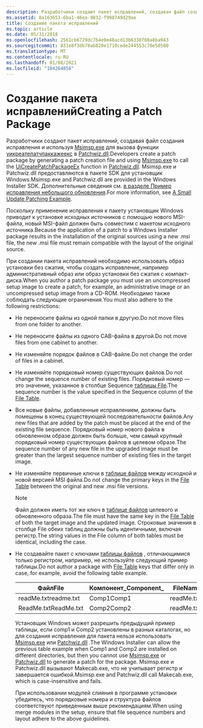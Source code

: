```yaml
---
description: Разработчики создают пакет исправлений, создавая файл создания исправления и используя Msimsp.exe для вызова функции Уикреатепатчпаккажеекс в Patchwiz.dll.
ms.assetid: 8a163653-6ba1-46ea-9832-f998749d29ae
title: Создание пакета исправлений
ms.topic: article
ms.date: 05/31/2018
ms.openlocfilehash: 2561cb6729dc7b4e0e48acd13b6338f08a8ba943
ms.sourcegitcommit: 831e8f3db78ab820e1710cede244553c70e50500
ms.translationtype: MT
ms.contentlocale: ru-RU
ms.lasthandoff: 01/08/2021
ms.locfileid: "104264858"
---
```

# <a name="creating-a-patch-package"></a><span data-ttu-id="b3505-103">Создание пакета исправлений</span><span class="sxs-lookup"><span data-stu-id="b3505-103">Creating a Patch Package</span></span>

<span data-ttu-id="b3505-104">Разработчики создают пакет исправлений, создавая файл создания исправления и используя [Msimsp.exe](msimsp-exe.md) для вызова функции [уикреатепатчпаккажеекс](uicreatepatchpackageex--patchwiz-dll-.md) в [Patchwiz.dll](patchwiz-dll.md).</span><span class="sxs-lookup"><span data-stu-id="b3505-104">Developers create a patch package by generating a patch creation file and using [Msimsp.exe](msimsp-exe.md) to call the [UiCreatePatchPackageEx](uicreatepatchpackageex--patchwiz-dll-.md) function in [Patchwiz.dll](patchwiz-dll.md).</span></span> <span data-ttu-id="b3505-105">Msimsp.exe и Patchwiz.dll предоставляются в пакете SDK для установщик Windows.</span><span class="sxs-lookup"><span data-stu-id="b3505-105">Msimsp.exe and Patchwiz.dll are provided in the Windows Installer SDK.</span></span> <span data-ttu-id="b3505-106">Дополнительные сведения см. [в разделе Пример исправления небольшого обновления](a-small-update-patching-example.md).</span><span class="sxs-lookup"><span data-stu-id="b3505-106">For more information, see [A Small Update Patching Example](a-small-update-patching-example.md).</span></span>

<span data-ttu-id="b3505-107">Поскольку применение исправления к пакету установщик Windows приводит к установке исходных источников с помощью нового MSI-файла, новый MSI-файл должен быть совместим с макетом исходного источника.</span><span class="sxs-lookup"><span data-stu-id="b3505-107">Because the application of a patch to a Windows Installer package results in the installation of the original sources using a new .msi file, the new .msi file must remain compatible with the layout of the original source.</span></span>

<span data-ttu-id="b3505-108">При создании пакета исправлений необходимо использовать образ установки без сжатия, чтобы создать исправление, например административный образ или образ установки без сжатия с компакт-диска.</span><span class="sxs-lookup"><span data-stu-id="b3505-108">When you author a patch package you must use an uncompressed setup image to create a patch, for example, an administrative image or an uncompressed setup image from a CD-ROM.</span></span> <span data-ttu-id="b3505-109">Необходимо также соблюдать следующие ограничения.</span><span class="sxs-lookup"><span data-stu-id="b3505-109">You must also adhere to the following restrictions:</span></span>

-   <span data-ttu-id="b3505-110">Не переносите файлы из одной папки в другую.</span><span class="sxs-lookup"><span data-stu-id="b3505-110">Do not move files from one folder to another.</span></span>
-   <span data-ttu-id="b3505-111">Не переносите файлы из одного CAB-файла в другой.</span><span class="sxs-lookup"><span data-stu-id="b3505-111">Do not move files from one cabinet to another.</span></span>
-   <span data-ttu-id="b3505-112">Не изменяйте порядок файлов в CAB-файле.</span><span class="sxs-lookup"><span data-stu-id="b3505-112">Do not change the order of files in a cabinet.</span></span>
-   <span data-ttu-id="b3505-113">Не изменяйте порядковый номер существующих файлов.</span><span class="sxs-lookup"><span data-stu-id="b3505-113">Do not change the sequence number of existing files.</span></span> <span data-ttu-id="b3505-114">Порядковый номер — это значение, указанное в столбце Sequence [таблицы File](file-table.md).</span><span class="sxs-lookup"><span data-stu-id="b3505-114">The sequence number is the value specified in the Sequence column of the [File Table](file-table.md).</span></span>
-   <span data-ttu-id="b3505-115">Все новые файлы, добавленные исправлением, должны быть помещены в конец существующей последовательности файлов.</span><span class="sxs-lookup"><span data-stu-id="b3505-115">Any new files that are added by the patch must be placed at the end of the existing file sequence.</span></span> <span data-ttu-id="b3505-116">Порядковый номер нового файла в обновленном образе должен быть больше, чем самый крупный порядковый номер существующих файлов в целевом образе.</span><span class="sxs-lookup"><span data-stu-id="b3505-116">The sequence number of any new file in the upgraded image must be greater than the largest sequence number of existing files in the target image.</span></span>
-   <span data-ttu-id="b3505-117">Не изменяйте первичные ключи в [таблице файлов](file-table.md) между исходной и новой версией MSI файла.</span><span class="sxs-lookup"><span data-stu-id="b3505-117">Do not change the primary keys in the [File Table](file-table.md) between the original and new .msi file versions.</span></span>
    > [!Note]  
    > <span data-ttu-id="b3505-118">Файл должен иметь тот же ключ в [таблице файлов](file-table.md) целевого и обновленного образа.</span><span class="sxs-lookup"><span data-stu-id="b3505-118">The file must have the same key in the [File Table](file-table.md) of both the target image and the updated image.</span></span> <span data-ttu-id="b3505-119">Строковые значения в столбце File обеих таблиц должны быть идентичными, включая регистр.</span><span class="sxs-lookup"><span data-stu-id="b3505-119">The string values in the File column of both tables must be identical, including the case.</span></span>

     

-   <span data-ttu-id="b3505-120">Не создавайте пакет с ключами [таблицы файлов](file-table.md) , отличающимися только регистром, например, не используйте следующий пример таблицы.</span><span class="sxs-lookup"><span data-stu-id="b3505-120">Do not author a package with [File Table](file-table.md) keys that differ only in case, for example, avoid the following table example.</span></span>

    

    | <span data-ttu-id="b3505-121">Файл</span><span class="sxs-lookup"><span data-stu-id="b3505-121">File</span></span>       | <span data-ttu-id="b3505-122">Компонент\_</span><span class="sxs-lookup"><span data-stu-id="b3505-122">Component\_</span></span> | <span data-ttu-id="b3505-123">FileName</span><span class="sxs-lookup"><span data-stu-id="b3505-123">FileName</span></span>   |
    |------------|-------------|------------|
    | <span data-ttu-id="b3505-124">readMe.txt</span><span class="sxs-lookup"><span data-stu-id="b3505-124">readme.txt</span></span> | <span data-ttu-id="b3505-125">Comp1</span><span class="sxs-lookup"><span data-stu-id="b3505-125">Comp1</span></span>       | <span data-ttu-id="b3505-126">readMe.txt</span><span class="sxs-lookup"><span data-stu-id="b3505-126">readme.txt</span></span> |
    | <span data-ttu-id="b3505-127">ReadMe.txt</span><span class="sxs-lookup"><span data-stu-id="b3505-127">ReadMe.txt</span></span> | <span data-ttu-id="b3505-128">Comp2</span><span class="sxs-lookup"><span data-stu-id="b3505-128">Comp2</span></span>       | <span data-ttu-id="b3505-129">readMe.txt</span><span class="sxs-lookup"><span data-stu-id="b3505-129">readme.txt</span></span> |

    

     

    <span data-ttu-id="b3505-130">Установщик Windows может разрешить предыдущий пример таблицы, если comp1 и Comp2 установлены в разных каталогах, но для создания исправления для пакета нельзя использовать [Msimsp.exe](msimsp-exe.md) или [Patchwiz.dll](patchwiz-dll.md) .</span><span class="sxs-lookup"><span data-stu-id="b3505-130">The Windows Installer can allow the previous table example when Comp1 and Comp2 are installed on different directories, but then you cannot use [Msimsp.exe](msimsp-exe.md) or [Patchwiz.dll](patchwiz-dll.md) to generate a patch for the package.</span></span> <span data-ttu-id="b3505-131">Msimsp.exe и Patchwiz.dll вызывают Makecab.exe, что не учитывает регистр и завершается ошибкой.</span><span class="sxs-lookup"><span data-stu-id="b3505-131">Msimsp.exe and Patchwiz.dll call Makecab.exe, which is case-insensitive and fails.</span></span>

    <span data-ttu-id="b3505-132">При использовании модулей слияния в программе установки убедитесь, что порядковые номера и структура файлов соответствуют приведенным выше рекомендациям.</span><span class="sxs-lookup"><span data-stu-id="b3505-132">When using merge modules in the setup, ensure that file sequence numbers and layout adhere to the above guidelines.</span></span>

 

 



